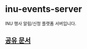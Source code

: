 # inu-events-server

INU 행사 알림/신청 플랫폼 서버입니다.

## [공유 문서](https://rose-buckaroo-d20.notion.site/INU-9c37dda154ed435a9fdbc1f12c8fded4)
